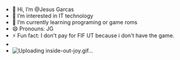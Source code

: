 - 👋 Hi, I’m @Jesus Garcas
- 👀 I’m interested in IT technology
- 🌱 I’m currently learning programing or game roms
- 😄 Pronouns: JG
- ⚡ Fun fact: I don't pay for FIF UT because i don't have the game.
- 
- ![Uploading inside-out-joy.gif…]()

<!---
JG-Matr0/JG-Matr0 is a ✨ special ✨ repository because its `README.md` (this file) appears on your GitHub profile.
You can click the Preview link to take a look at your changes.
--->

